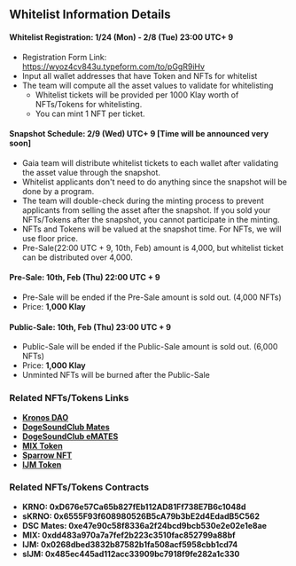 ## Whitelist Information Details

#### Whitelist Registration: 1/24 (Mon) - 2/8 (Tue) 23:00 UTC+ 9

* Registration Form Link: https://wyoz4cv843u.typeform.com/to/pGgR9iHv
* Input all wallet addresses that have Token and NFTs for whitelist
* The team will compute all the asset values to validate for whitelisting
  * Whitelist tickets will be provided per 1000 Klay worth of NFTs/Tokens for whitelisting.
  * You can mint 1 NFT per ticket.

#### Snapshot Schedule: 2/9 (Wed) UTC+ 9 [Time will be announced very soon]

* Gaia team will distribute whitelist tickets to each wallet after validating the asset value through the snapshot.
* Whitelist applicants don't need to do anything since the snapshot will be done by a program.
* The team will double-check during the minting process to prevent applicants from selling the asset after the snapshot. If you sold your NFTs/Tokens after the snapshot, you cannot participate in the minting. &#x20;
* NFTs and Tokens will be valued at the snapshot time. For NFTs, we will use floor price.
* Pre-Sale(22:00 UTC + 9, 10th, Feb) amount is 4,000, but whitelist ticket can be distributed over 4,000.

#### Pre-Sale: 10th, Feb (Thu) 22:00 UTC + 9

* Pre-Sale will be ended if the Pre-Sale amount is sold out. (4,000 NFTs)
* Price: **1,000 Klay**

#### Public-Sale: 10th, Feb (Thu) 23:00 UTC + 9

* Public-Sale will be ended if the Public-Sale amount is sold out. (6,000 NFTs)
* Price: **1,000 Klay**
* Unminted NFTs will be burned after the Public-Sale
### Related NFTs/Tokens Links 

* [**Kronos DAO**](https://kronosdao.finance)
* [**DogeSoundClub Mates**](https://opensea.io/collection/dogesoundclub-mates)
* [**DogeSoundClub eMATES**](https://opensea.io/collection/dogesoundclub-emates)
* [**MIX Token**](https://mix.info)
* [**Sparrow NFT**](https://klu.bs/pfp/0x29d05593116C443da54DaBFB4e5322DEA2fff8Cd)
* [**IJM Token**](https://tteok.org)

### Related NFTs/Tokens Contracts

* **KRNO: 0xD676e57Ca65b827fEb112AD81Ff738E7B6c1048d**
* **sKRNO: 0x6555F93f608980526B5cA79b3bE2d4EdadB5C562**
* **DSC Mates: 0xe47e90c58f8336a2f24bcd9bcb530e2e02e1e8ae**
* **MIX: 0xdd483a970a7a7fef2b223c3510fac852799a88bf**
* **IJM: 0x0268dbed3832b87582b1fa508acf5958cbb1cd74**
* **sIJM: 0x485ec445ad112acc33909bc7918f9fe282a1c330**
